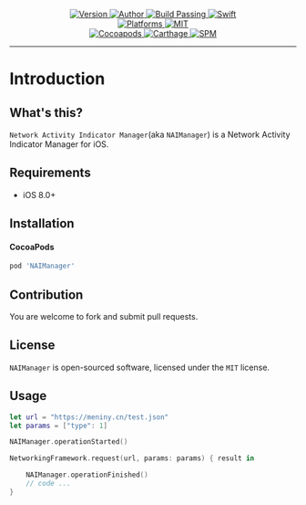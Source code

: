 
<p align="center">
  <a href="https://cocoapods.org/pods/NAIManager">
  <img alt="Version" src="https://img.shields.io/badge/version-1.1.0-brightgreen.svg">
  <img alt="Author" src="https://img.shields.io/badge/author-Meniny-blue.svg">
  <img alt="Build Passing" src="https://img.shields.io/badge/build-passing-brightgreen.svg">
  <img alt="Swift" src="https://img.shields.io/badge/swift-3.0%2B-orange.svg">
  <br/>
  <img alt="Platforms" src="https://img.shields.io/badge/platform-iOS-lightgrey.svg">
  <img alt="MIT" src="https://img.shields.io/badge/license-MIT-blue.svg">
  <br/>
  <img alt="Cocoapods" src="https://img.shields.io/badge/cocoapods-compatible-brightgreen.svg">
  <img alt="Carthage" src="https://img.shields.io/badge/carthage-working%20on-red.svg">
  <img alt="SPM" src="https://img.shields.io/badge/swift%20package%20manager-working%20on-red.svg">
  </a>
</p>

***

# Introduction

## What's this?

`Network Activity Indicator Manager`(aka `NAIManager`) is a Network Activity Indicator Manager for iOS.

## Requirements

* iOS 8.0+

## Installation

#### CocoaPods

```ruby
pod 'NAIManager'
```

## Contribution

You are welcome to fork and submit pull requests.

## License

`NAIManager` is open-sourced software, licensed under the `MIT` license.

## Usage

```swift
let url = "https://meniny.cn/test.json"
let params = ["type": 1]

NAIManager.operationStarted()

NetworkingFramework.request(url, params: params) { result in

    NAIManager.operationFinished()
    // code ...
}
```

